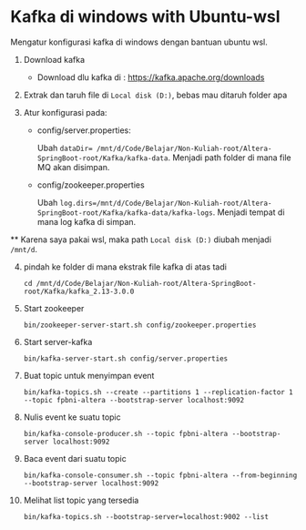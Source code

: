 # Kafka di windows with Ubuntu-wsl

Mengatur konfigurasi kafka di windows dengan bantuan ubuntu wsl.

1. Download kafka

   - Download dlu kafka di : https://kafka.apache.org/downloads

2. Extrak dan taruh file di ```Local disk (D:)```, bebas mau ditaruh folder apa

3. Atur konfigurasi pada:

   - config/server.properties:

        Ubah ```dataDir= /mnt/d/Code/Belajar/Non-Kuliah-root/Altera-SpringBoot-root/Kafka/kafka-data```. Menjadi path folder di mana file MQ akan disimpan. 

   - config/zookeeper.properties
  
        Ubah ```log.dirs=/mnt/d/Code/Belajar/Non-Kuliah-root/Altera-SpringBoot-root/Kafka/kafka-data/kafka-logs```. Menjadi tempat di mana log kafka di simpan.

** Karena saya pakai wsl, maka path ```Local disk (D:)``` diubah menjadi ```/mnt/d```.

4. pindah ke folder di mana ekstrak file kafka di atas tadi

    ```
    cd /mnt/d/Code/Belajar/Non-Kuliah-root/Altera-SpringBoot-root/Kafka/kafka_2.13-3.0.0
    ```

5. Start  zookeeper

    ```
    bin/zookeeper-server-start.sh config/zookeeper.properties
    ```

6. Start server-kafka

    ```
    bin/kafka-server-start.sh config/server.properties
    ```

7. Buat topic untuk menyimpan event

    ```
    bin/kafka-topics.sh --create --partitions 1 --replication-factor 1 --topic fpbni-altera --bootstrap-server localhost:9092
    ```

8. Nulis event ke suatu topic

    ```
    bin/kafka-console-producer.sh --topic fpbni-altera --bootstrap-server localhost:9092
    ```

9. Baca event dari suatu topic
    
    ```
    bin/kafka-console-consumer.sh --topic fpbni-altera --from-beginning --bootstrap-server localhost:9092
    ```

10. Melihat list topic yang tersedia

    ```
    bin/kafka-topics.sh --bootstrap-server=localhost:9002 --list
    ```